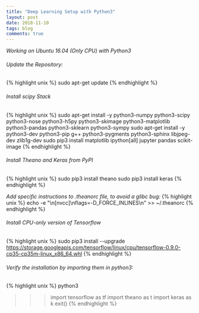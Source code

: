 ```yaml
---
title: "Deep Learning Setup with Python3"
layout: post
date: 2018-11-10
tags: blog
comments: true
---
```

*Working on Ubuntu 16.04 (Only CPU) with Python3*

###### Update the Repository:
{% highlight unix %}
sudo apt-get update
{% endhighlight %}

###### Install scipy Stack
{% highlight unix %}
sudo apt-get install -y python3-numpy python3-scipy python3-nose python3-h5py python3-skimage python3-matplotlib python3-pandas python3-sklearn python3-sympy
sudo apt-get install -y python3-dev python3-pip g++ python3-pygments python3-sphinx libjpeg-dev zlib1g-dev
sudo pip3 install matplotlib ipython[all] jupyter pandas scikit-image
{% endhighlight %}

###### Install Theano and Keras from PyPI
{% highlight unix %}
sudo pip3 install theano
sudo pip3 install keras
{% endhighlight %}

*Add specific instructions to .theanorc file, to avoid a glibc bug:*
{% highlight unix %}
echo -e "\n[nvcc]\nflags=-D_FORCE_INLINES\n" >> ~/.theanorc
{% endhighlight %}

###### Install CPU-only version of Tensorflow
{% highlight unix %}
sudo pip3 install --upgrade https://storage.googleapis.com/tensorflow/linux/cpu/tensorflow-0.9.0-cp35-cp35m-linux_x86_64.whl
{% endhighlight %}

###### Verify the installation by importing them in python3:
{% highlight unix %}
python3
>>> import tensorflow as tf
>>> import theano as t
>>> import keras as k
>>> exit()
{% endhighlight %}
